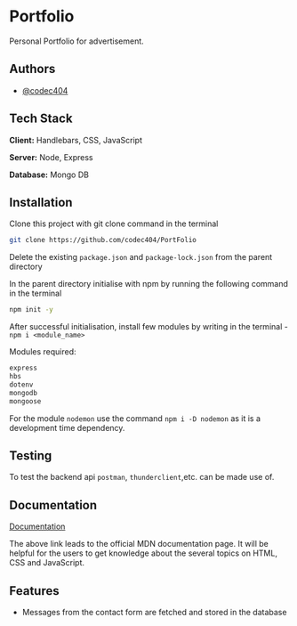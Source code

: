 
# Portfolio
Personal Portfolio for advertisement.
## Authors

- [@codec404](https://github.com/codec404)


## Tech Stack

**Client:** Handlebars, CSS, JavaScript

**Server:** Node, Express

**Database:** Mongo DB


## Installation

Clone this project with git clone command in the terminal

```bash
git clone https://github.com/codec404/PortFolio
```
Delete the existing `package.json` and `package-lock.json` from the parent directory

In the parent directory initialise with npm by running the following command in the terminal

```bash
npm init -y
```
After successful initialisation, install few modules by writing in the terminal - `npm i <module_name>`

Modules required:
```bash
express
hbs
dotenv
mongodb
mongoose
```
For the module `nodemon` use the command `npm i -D nodemon` as it is a development time dependency.
## Testing

To test the backend api `postman`, `thunderclient`,etc. can be made use of.

## Documentation

[Documentation](https://developer.mozilla.org/en-US/docs/Learn)

The above link leads to the official MDN documentation page. It will be helpful for the users to get knowledge about the several topics on HTML, CSS and JavaScript.
## Features

- Messages from the contact form are fetched and stored in the database 